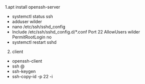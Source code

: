 
1.apt install openssh-server
* systemctl status ssh
* adduser wilder
* nano /etc/ssh/sshd_config
* Include /etc/ssh/sshd_config.d/*.conf
    Port 22
    AllowUsers wilder
    PermitRootLogin no
* systemctl restart sshd
2. client
* openssh-client
* ssh <user>@<adresseIPServeurSSH>
* ssh-keygen
* ssh-copy-id -p 22 -i
